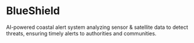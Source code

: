 # BlueShield
AI-powered coastal alert system analyzing sensor &amp; satellite data to detect threats, ensuring timely alerts to authorities and communities.
